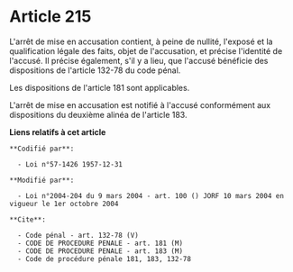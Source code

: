 # Article 215

L'arrêt de mise en accusation contient, à peine de nullité, l'exposé et la qualification légale des faits, objet de
l'accusation, et précise l'identité de l'accusé. Il précise également, s'il y a lieu, que l'accusé bénéficie des dispositions
de l'article 132-78 du code pénal.

Les dispositions de l'article 181 sont applicables.

L'arrêt de mise en accusation est notifié à l'accusé conformément aux dispositions du deuxième alinéa de l'article 183.

**Liens relatifs à cet article**

	**Codifié par**:

	  - Loi n°57-1426 1957-12-31

	**Modifié par**:

	  - Loi n°2004-204 du 9 mars 2004 - art. 100 () JORF 10 mars 2004 en vigueur le 1er octobre 2004

	**Cite**:

	  - Code pénal - art. 132-78 (V)
	  - CODE DE PROCEDURE PENALE - art. 181 (M)
	  - CODE DE PROCEDURE PENALE - art. 183 (M)
	  - Code de procédure pénale 181, 183, 132-78
